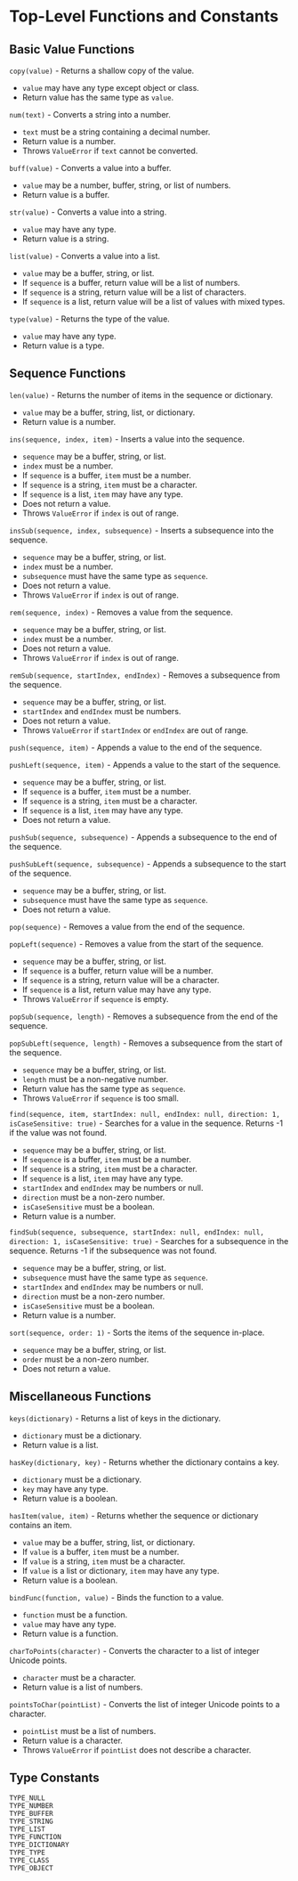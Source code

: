 
# Top-Level Functions and Constants

## Basic Value Functions

`copy(value)` - Returns a shallow copy of the value.

* `value` may have any type except object or class.
* Return value has the same type as `value`.

`num(text)` - Converts a string into a number.

* `text` must be a string containing a decimal number.
* Return value is a number.
* Throws `ValueError` if `text` cannot be converted.

`buff(value)` - Converts a value into a buffer.

* `value` may be a number, buffer, string, or list of numbers.
* Return value is a buffer.

`str(value)` - Converts a value into a string.

* `value` may have any type.
* Return value is a string.

`list(value)` - Converts a value into a list.

* `value` may be a buffer, string, or list.
* If `sequence` is a buffer, return value will be a list of numbers.
* If `sequence` is a string, return value will be a list of characters.
* If `sequence` is a list, return value will be a list of values with mixed types.

`type(value)` - Returns the type of the value.

* `value` may have any type.
* Return value is a type.

## Sequence Functions

`len(value)` - Returns the number of items in the sequence or dictionary.

* `value` may be a buffer, string, list, or dictionary.
* Return value is a number.

`ins(sequence, index, item)` - Inserts a value into the sequence.

* `sequence` may be a buffer, string, or list.
* `index` must be a number.
* If `sequence` is a buffer, `item` must be a number.
* If `sequence` is a string, `item` must be a character.
* If `sequence` is a list, `item` may have any type.
* Does not return a value.
* Throws `ValueError` if `index` is out of range.

`insSub(sequence, index, subsequence)` - Inserts a subsequence into the sequence.

* `sequence` may be a buffer, string, or list.
* `index` must be a number.
* `subsequence` must have the same type as `sequence`.
* Does not return a value.
* Throws `ValueError` if `index` is out of range.

`rem(sequence, index)` - Removes a value from the sequence.

* `sequence` may be a buffer, string, or list.
* `index` must be a number.
* Does not return a value.
* Throws `ValueError` if `index` is out of range.

`remSub(sequence, startIndex, endIndex)` - Removes a subsequence from the sequence.

* `sequence` may be a buffer, string, or list.
* `startIndex` and `endIndex` must be numbers.
* Does not return a value.
* Throws `ValueError` if `startIndex` or `endIndex` are out of range.

`push(sequence, item)` - Appends a value to the end of the sequence.

`pushLeft(sequence, item)` - Appends a value to the start of the sequence.

* `sequence` may be a buffer, string, or list.
* If `sequence` is a buffer, `item` must be a number.
* If `sequence` is a string, `item` must be a character.
* If `sequence` is a list, `item` may have any type.
* Does not return a value.

`pushSub(sequence, subsequence)` - Appends a subsequence to the end of the sequence.

`pushSubLeft(sequence, subsequence)` - Appends a subsequence to the start of the sequence.

* `sequence` may be a buffer, string, or list.
* `subsequence` must have the same type as `sequence`.
* Does not return a value.

`pop(sequence)` - Removes a value from the end of the sequence.

`popLeft(sequence)` - Removes a value from the start of the sequence.

* `sequence` may be a buffer, string, or list.
* If `sequence` is a buffer, return value will be a number.
* If `sequence` is a string, return value will be a character.
* If `sequence` is a list, return value may have any type.
* Throws `ValueError` if `sequence` is empty.

`popSub(sequence, length)` - Removes a subsequence from the end of the sequence.

`popSubLeft(sequence, length)` - Removes a subsequence from the start of the sequence.

* `sequence` may be a buffer, string, or list.
* `length` must be a non-negative number.
* Return value has the same type as `sequence`.
* Throws `ValueError` if `sequence` is too small.

`find(sequence, item, startIndex: null, endIndex: null, direction: 1, isCaseSensitive: true)` - Searches for a value in the sequence. Returns -1 if the value was not found.

* `sequence` may be a buffer, string, or list.
* If `sequence` is a buffer, `item` must be a number.
* If `sequence` is a string, `item` must be a character.
* If `sequence` is a list, `item` may have any type.
* `startIndex` and `endIndex` may be numbers or null.
* `direction` must be a non-zero number.
* `isCaseSensitive` must be a boolean.
* Return value is a number.

`findSub(sequence, subsequence, startIndex: null, endIndex: null, direction: 1, isCaseSensitive: true)` - Searches for a subsequence in the sequence. Returns -1 if the subsequence was not found.

* `sequence` may be a buffer, string, or list.
* `subsequence` must have the same type as `sequence`.
* `startIndex` and `endIndex` may be numbers or null.
* `direction` must be a non-zero number.
* `isCaseSensitive` must be a boolean.
* Return value is a number.

`sort(sequence, order: 1)` - Sorts the items of the sequence in-place.

* `sequence` may be a buffer, string, or list.
* `order` must be a non-zero number.
* Does not return a value.

## Miscellaneous Functions

`keys(dictionary)` - Returns a list of keys in the dictionary.

* `dictionary` must be a dictionary.
* Return value is a list.

`hasKey(dictionary, key)` - Returns whether the dictionary contains a key.

* `dictionary` must be a dictionary.
* `key` may have any type.
* Return value is a boolean.

`hasItem(value, item)` - Returns whether the sequence or dictionary contains an item.

* `value` may be a buffer, string, list, or dictionary.
* If `value` is a buffer, `item` must be a number.
* If `value` is a string, `item` must be a character.
* If `value` is a list or dictionary, `item` may have any type.
* Return value is a boolean.

`bindFunc(function, value)` - Binds the function to a value.

* `function` must be a function.
* `value` may have any type.
* Return value is a function.

`charToPoints(character)` - Converts the character to a list of integer Unicode points.

* `character` must be a character.
* Return value is a list of numbers.

`pointsToChar(pointList)` - Converts the list of integer Unicode points to a character.

* `pointList` must be a list of numbers.
* Return value is a character.
* Throws `ValueError` if `pointList` does not describe a character.

## Type Constants

`TYPE_NULL`  
`TYPE_NUMBER`  
`TYPE_BUFFER`  
`TYPE_STRING`  
`TYPE_LIST`  
`TYPE_FUNCTION`  
`TYPE_DICTIONARY`  
`TYPE_TYPE`  
`TYPE_CLASS`  
`TYPE_OBJECT`
